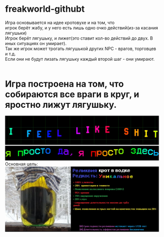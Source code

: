 # freakworld-githubt
Игра основывается на идее кротовухе и на том, что <br/>
игрок берёт жабу, и у него есть лишь одно очко действий(из-за касания лягушьки)<br/>
Игрок берёт лягушьку, и лижет(это ставит кол-во действий до двух. В иных ситуациях он умирает).<br/>
Так же игрок может трогать лягушькой других NPC - врагов, торговцев и т.д.<br/>
Если они не будут лизать лягушьку каждый второй шаг - они умирают.<br/><br/>
<h1>Игра построена на том, что собираются все враги в круг, и яростно лижут лягушьку.</h1>
<img src="https://raw.githubusercontent.com/Fluiser/freakworld-githubt/main/readme_imgs/ifeellikeshit.gif">
<img src="https://raw.githubusercontent.com/Fluiser/freakworld-githubt/main/readme_imgs/prev.gif">
Основная цель:
<img src="https://raw.githubusercontent.com/Fluiser/freakworld-githubt/main/readme_imgs/krot.png">
